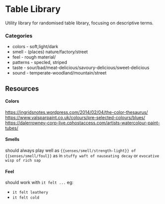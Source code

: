 # Table Library

Utility library for randomised table library, focusing on descriptive terms.

### Categories

- colors - soft,light/dark
- smell - (places) nature/factory/street
- feel - rough material/ 
- patterns - specled, striped
- taste - sour/bad/meat-delicious/savoury-delicious/sweet-delicious
- sound - temperate-woodland/mountain/street


## Resources

#### Colors
https://ingridsnotes.wordpress.com/2014/02/04/the-color-thesaurus/
https://www.valsparpaint.co.uk/colours/pre-selected-colours/blues/
https://dalerrowney-corp-live.cphostaccess.com/artists-watercolour-paint-tubes/

#### Smells

should always play well as
`{{senses/smell/strength-light}} of {{senses/smell/foul}}`
as in 
`stuffy waft of nauseating decay`
or
`evocative wisp of rich sap`

#### Feel

should work with `it felt ...`
eg:
- `it felt leathery`
- `it felt cold`